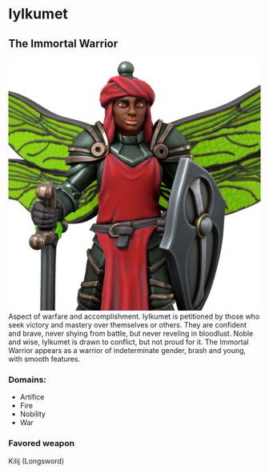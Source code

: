 # Iylkumet
## The Immortal Warrior
![Iylkumet, The Immortal Warrior](../images/the_immortal_warrior.png)
Aspect of warfare and accomplishment. Iylkumet is petitioned by those who seek victory and mastery over themselves or others. They are confident and brave, never shying from battle, but never reveling in bloodlust. Noble and wise, Iylkumet is drawn to conflict, but not proud for it. The Immortal Warrior appears as a warrior of indeterminate gender, brash and young, with smooth features.

### Domains:
- Artifice
- Fire
- Nobility
- War

### Favored weapon
Kilij (Longsword)